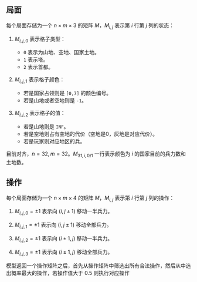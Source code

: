 ## 局面

每个局面存储为一个 $n\times m\times 3$ 的矩阵 $M$，$M_{i,j}$ 表示第 $i$ 行第 $j$ 列的状态：

1. $M_{i,j,0}$ 表示格子类型：
    - `0` 表示为山地、空地、国家土地。
    - `1` 表示塔。
    - `2` 表示首都。

2. $M_{i,j,1}$ 表示格子颜色：
    - 若是国家占领则是 `[0,7]` 的颜色编号。
    - 若是山地或者空地则是 `-1`。

2. $M_{i,j,2}$ 表示格子的值：
    - 若是山地则是 `INF`。
    - 若是空地则占有空地的代价（空地是0，灰地是对应代价）。
    - 若是玩家则对应地区的兵。

目前对齐，$n=32,m=32$。$M_{31,i,0/1}$ 一行表示颜色为 $i$ 的国家目前的兵力数和土地数。

## 操作

每个局面存储为一个 $n\times m\times 4$ 的矩阵 $M$，$M_{i,j}$ 表示第 $i$ 行第 $j$ 列的操作：

1. $M_{i,j,0}=\pm 1$ 表示向 $(i,j\pm 1)$ 移动一半兵力。
2. $M_{i,j,1}=\pm 1$ 表示向 $(i,j\pm 1)$ 移动全部兵力。

1. $M_{i,j,2}=\pm 1$ 表示向 $(i\pm 1,j)$ 移动一半兵力。
2. $M_{i,j,3}=\pm 1$ 表示向 $(i\pm 1,j)$ 移动全部兵力。

模型返回一个操作矩阵之后，首先从操作矩阵中筛选出所有合法操作，然后从中选出概率最大的操作，若操作值大于 $0.5$ 则执行对应操作